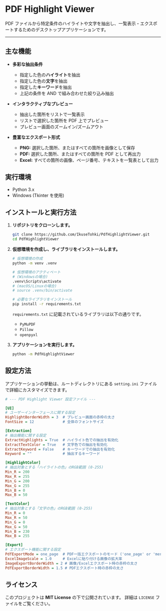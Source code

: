 # PDF Highlight Viewer

PDF ファイルから特定条件のハイライトや文字を抽出し、一覧表示・エクスポートするためのデスクトップアプリケーションです。

---

## 主な機能

- **多彩な抽出条件**

  - 指定した色の**ハイライト**を抽出
  - 指定した色の**文字**を抽出
  - 指定した**キーワード**を抽出
  - 上記の条件を AND で組み合わせた絞り込み抽出

- **インタラクティブなプレビュー**

  - 抽出した箇所をリストで一覧表示
  - リストで選択した箇所を PDF 上でプレビュー
  - プレビュー画面のズームイン/ズームアウト

- **豊富なエクスポート形式**

  - **PNG:** 選択した箇所、またはすべての箇所を画像として保存
  - **PDF:** 選択した箇所、またはすべての箇所を PDF として再出力
  - **Excel:** すべての箇所の画像、ページ番号、テキストを一覧表として出力

## 実行環境

- Python 3.x
- Windows (Tkinter を使用)

## インストールと実行方法

1. **リポジトリをクローンします。**

   ```bash
   git clone https://github.com/IkuseTohki/PdfHighlightViewer.git
   cd PdfHighlightViewer
   ```

2. **仮想環境を作成し、ライブラリをインストールします。**

   ```bash
   # 仮想環境の作成
   python -m venv .venv

   # 仮想環境のアクティベート
   # (Windowsの場合)
   .venv\Scripts\activate
   # (macOS/Linuxの場合)
   # source .venv/bin/activate

   # 必要なライブラリをインストール
   pip install -r requirements.txt
   ```

   `requirements.txt` に記載されているライブラリは以下の通りです。

   - `PyMuPDF`
   - `Pillow`
   - `openpyxl`

3. **アプリケーションを実行します。**
   ```bash
   python -m PdfHighlightViewer
   ```

## 設定方法

アプリケーションの挙動は、ルートディレクトリにある `setting.ini` ファイルで詳細にカスタマイズできます。

```ini
# --- PDF Highlight Viewer 設定ファイル ---

[UI]
# ユーザーインターフェースに関する設定
HighlightBorderWidth = 3  # プレビュー画面の赤枠の太さ
FontSize = 12             # 全体のフォントサイズ

[Extraction]
# 抽出機能に関する設定
ExtractHighlights = True  # ハイライト色での抽出を有効化
ExtractTextColor = True   # 文字色での抽出を有効化
ExtractKeyword = False    # キーワードでの抽出を有効化
Keyword = ""              # 抽出するキーワード

[HighlightColor]
# 抽出対象とする「ハイライトの色」のRGB範囲 (0-255)
Min_R = 200
Max_R = 255
Min_G = 200
Max_G = 255
Min_B = 0
Max_B = 50

[TextColor]
# 抽出対象とする「文字の色」のRGB範囲 (0-255)
Min_R = 0
Max_R = 50
Min_G = 0
Max_G = 50
Min_B = 230
Max_B = 255

[Export]
# エクスポート機能に関する設定
PdfExportMode = one_page  # PDF一括エクスポートのモード ('one_page' or 'merge')
ExcelImageScale = 1.0     # Excelに貼り付ける画像の拡大率
ImageExportBorderWidth = 2 # 画像/Excelエクスポート時の赤枠の太さ
PdfExportBorderWidth = 1.5 # PDFエクスポート時の赤枠の太さ
```

## ライセンス

このプロジェクトは **MIT License** の下で公開されています。
詳細は `LICENSE` ファイルをご覧ください。
